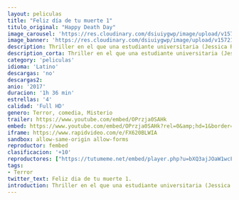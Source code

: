 ```yaml
---
layout: peliculas
title: "Feliz día de tu muerte 1"
titulo_original: "Happy Death Day"
image_carousel: 'https://res.cloudinary.com/dsiuiygwp/image/upload/v1572146617/feliz1-min_oe3kts.jpg'
image_banner: 'https://res.cloudinary.com/dsiuiygwp/image/upload/v1572146618/happydeathday_destacado-696x383-min_z7jea5.jpg'
description: Thriller en el que una estudiante universitaria (Jessica Rothe) reconstruye el día de su asesinato reviviendo tanto los detalles cotidianos como su aterrador final hasta descubrir la identidad de su asesino.
description_corta: Thriller en el que una estudiante universitaria (Jessica Rothe) reconstruye el día de su asesinato reviviendo tanto los detalles cotidianos como su aterrador final hasta descubrir la identidad de su asesino.
category: 'peliculas'
idioma: 'Latino'
descargas: 'no'
descargas2:
anio: '2017'
duracion: '1h 36 min'
estrellas: '4'
calidad: 'Full HD'
genero: Terror, comedia, Misterio
trailer: https://www.youtube.com/embed/OPrzja0SAHk
embed: https://www.youtube.com/embed/OPrzja0SAHk?rel=0&amp;hd=1&border=0&wmode=opaque&enablejsapi=1&modestbranding=1&controls=1&showinfo=1
iframe: https://www.rapidvideo.com/e/FX620BLWIA
sandbox: allow-same-origin allow-forms
reproductor: fembed
clasificacion: '+10'
reproductores: ["https://tutumeme.net/embed/player.php?u=bXQ3ajJOaW1wcFRGcEs2VW5XRGExTlRPMytmUnc3bHVwcWhoenVIUjI5SHF5TlNwc0taaG1jN2gwZHZSNTlIRHVhV2tZWitkNUtDVDNOL1ZvYW1rYjJSb242Yz0","https://api.cuevana3.io/olpremium/gd.php?file=ek5lbm9xYWNrS0xNejZabVlkSFIyTkxQb3BPWDB0UFkwY3lvbjJIRjBPQ1QwNStUck1mVG9kVExvM0djeHA3VnFybXRscUdvMWRXNHRZbU1lYXVUeDg2cGpKVmp4cXpBejYxcGxvbTgxTW04cWEyTFpyaVZ3THJPWklsNTBkbklxNVI3aUhyU2tjVzRzWCtGZXBlMnpicXhxWmFlbThuVWxNK01oSHJhcU1hVnk1eVhodGF6eGRLOW5JaDV6ckxCcThkNGxJdXNrdGlwc1pTRWU5SFkxS3ZHYklLRWlNbmYxOG1ZYjZ6SDFBPT0","https://tutumeme.net/embed/player.php?u=bXQ3ajJOaW1wcFRGcEs2VW5XRGExTlRPMytmUnc3bHVwcWhoenVIUjI5SHF5TlNwc0taaG1jN2gwZHZSNTlIRHVhV2tZWitkNUtDVDNOL1ZvYW1rYjJSb29hYz0","https://www.zembed.to/public/dist/asteroid.html?id=a4cd82895b3c2763c1ffd2f5ba838851&title=Happy%20Death%20Day","https://api.cuevana3.io/stream/index.php?file=ek5lbm9xYWNrS0xJMVp5b21KREk0dFBLbjVkaHhkRGdrOG1jbnBpUnhhS1ZrSFdiclpQSnpjMlVtNU9zczgvZXFibGtuSGlza3NxZDFIVnptby9GdjYrU3FadVkyYURhMDlLYW5walN5ZUxZMHFadnJNZlU","https://api.cuevana3.io/stream/index.php?file=ek5lbm9xYWNrS0xJMVp5b21KREk0dFBLbjVkaHhkRGdrOG1jbnBpUnhhS1ZrSFdiclpQSnpjMlVtNU9zczgvZXFibGtuSGlza3NxZDFIVnptby9GdjYrU3FadVkyYURhMDlLYW5walN5ZUxZMHFadnJNZlU","https://player.cuevana2.io/index.php?file=eTllbW9hZHpYNURaMnRwZ2txR2FxdERRa2NhaG5tT2NuTkRYeDhla21xcWVYOVRLeE5XWFlIdUhpYktqdGFpS2dXV2JjWlNZckpkNGVadHduYS9Lc2FkL2FuV21rc3JGbDV4M1phZXBhYktWMmM0PQ"]
tags:
- Terror
twitter_text: Feliz dia de tu muerte 1.
introduction: Thriller en el que una estudiante universitaria (Jessica Rothe) reconstruye el día de su asesinato reviviendo tanto los detalles cotidianos como su aterrador final hasta descubrir la identidad de su asesino.
---
```












